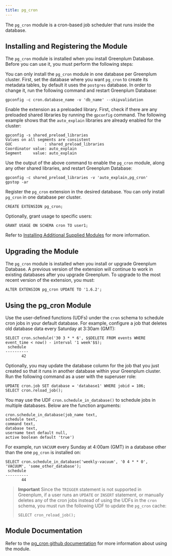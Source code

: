 ```yaml
---
title: pg_cron 
---
```


The `pg_cron` module is a cron-based job scheduler that runs inside the database.

## <a id="topic_reg"></a>Installing and Registering the Module

The `pg_cron` module is installed when you install Greenplum Database. Before you can use it, you must perform the following steps:

You can only install the `pg_cron` module in one database per Greenplum cluster. First, set the database where you want `pg_cron` to create its metadata tables, by default it uses the `postgres` database. In order to change it, run the following command and restart Greenplum Database:

```
gpconfig -c cron.database_name -v 'db_name' --skipvalidation
```

Enable the extension as a preloaded library. First, check if there are any preloaded shared libraries by running the `gpconfig` command. The following example shows that the `auto_explain` libraries are already enabled for the cluster:

```
gpconfig -s shared_preload_libraries
Values on all segments are consistent
GUC              : shared_preload_libraries
Coordinator value: auto_explain
Segment     value: auto_explain
```

Use the output of the above command to enable the `pg_cron` module, along any other shared libraries, and restart Greenplum Database:

```
gpconfig -c shared_preload_libraries -v 'auto_explain,pg_cron'
gpstop -ar 
```

Register the `pg_cron` extension in the desired database. You can only install `pg_cron` in one database per cluster.

```
CREATE EXTENSION pg_cron;
```

Optionally, grant usage to specific users:

```
GRANT USAGE ON SCHEMA cron TO user1;
```

Refer to [Installing Additional Supplied Modules](../../install_guide/install_modules.html) for more information.

## <a id="topic_upgrading"></a>Upgrading the Module

The `pg_cron` module is installed when you install or upgrade Greenplum Database. A previous version of the extension will continue to work in existing databases after you upgrade Greenplum. To upgrade to the most recent version of the extension, you must:

```
ALTER EXTENSION pg_cron UPDATE TO '1.6.2';
```

## <a id="topic_using"></a>Using the pg_cron Module

Use the user-defined functions (UDFs) under the `cron` schema to schedule cron jobs in your default database. For example, configure a job that deletes old database data every Saturday at 3:30am (GMT):

```
SELECT cron.schedule('30 3 * * 6', $$DELETE FROM events WHERE event_time < now() - interval '1 week'$$);
 schedule
----------
       42
```

Optionally, you may update the database column for the job that you just created so that it runs in another database within your Greenplum cluster. Run the following command as a user with the superuser role:

```
UPDATE cron.job SET database = 'database1' WHERE jobid = 106;
SELECT cron.reload_job();
```

You may use the UDF `cron.schedule_in_database()` to schedule jobs in multiple databases. Below are the function arguments:

```
cron.schedule_in_database(job_name text,
schedule text,
command text,
database text,
username text default null,
active boolean default 'true')
```

For example, run `VACUUM` every Sunday at 4:00am (GMT) in a database other than the one `pg_cron` is installed on:

```
SELECT cron.schedule_in_database('weekly-vacuum', '0 4 * * 0', 'VACUUM', 'some_other_database');
 schedule
----------
       44
```

> **Important** Since the `TRIGGER` statement is not supported in Greenplum, if a user runs an `UPDATE` or `INSERT` statement, or manually deletes any of the cron jobs instead of using the UDFs in the `cron` schema, you must run the following UDF to update the `pg_cron` cache:
>
> ```
> SELECT cron_reload_job();
> ```

## <a id="topic_docs"></a>Module Documentation

Refer to the [pg_cron github documentation](https://github.com/citusdata/pg_cron/tree/main) for more information about using the module.

